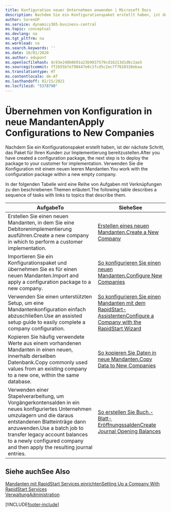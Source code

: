 ```yaml
---
title: Konfiguration neuer Unternehmen anwenden | Microsoft Docs
description: Nachdem Sie ein Konfigurationspaket erstellt haben, ist der nächste Schritt, das Paket für Ihren Kunden zur Implementierung bereitzustellen. Verwenden Sie die Konfiguration mit einem neuen leeren Mandanten.
author: SorenGP
ms.service: dynamics365-business-central
ms.topic: conceptual
ms.devlang: na
ms.tgt_pltfrm: na
ms.workload: na
ms.search.keywords: ''
ms.date: 10/01/2020
ms.author: edupont
ms.openlocfilehash: dc93e248b0691a23b9937579cd16213d1d6c2ae5
ms.sourcegitcommit: ff2b55b7e790447e0c1fcd5c2ec7f7610338ebaa
ms.translationtype: HT
ms.contentlocale: de-AT
ms.lasthandoff: 02/15/2021
ms.locfileid: "5378790"
---
```

# <a name="apply-configurations-to-new-companies"></a><span data-ttu-id="6ea31-104">Übernehmen von Konfiguration in neue Mandanten</span><span class="sxs-lookup"><span data-stu-id="6ea31-104">Apply Configurations to New Companies</span></span>
<span data-ttu-id="6ea31-105">Nachdem Sie ein Konfigurationspaket erstellt haben, ist der nächste Schritt, das Paket für Ihren Kunden zur Implementierung bereitzustellen.</span><span class="sxs-lookup"><span data-stu-id="6ea31-105">After you have created a configuration package, the next step is to deploy the package to your customer for implementation.</span></span> <span data-ttu-id="6ea31-106">Verwenden Sie die Konfiguration mit einem neuen leeren Mandanten.</span><span class="sxs-lookup"><span data-stu-id="6ea31-106">You work with the configuration package within a new empty company.</span></span>  

 <span data-ttu-id="6ea31-107">In der folgenden Tabelle wird eine Reihe von Aufgaben mit Verknüpfungen zu den beschriebenen Themen erläutert.</span><span class="sxs-lookup"><span data-stu-id="6ea31-107">The following table describes a sequence of tasks with links to topics that describe them.</span></span>

|<span data-ttu-id="6ea31-108">**Aufgabe**</span><span class="sxs-lookup"><span data-stu-id="6ea31-108">**To**</span></span>|<span data-ttu-id="6ea31-109">**Siehe**</span><span class="sxs-lookup"><span data-stu-id="6ea31-109">**See**</span></span>|  
|------------|-------------|  
|<span data-ttu-id="6ea31-110">Erstellen Sie einen neuen Mandanten, in dem Sie eine Debitorenimplementierung ausführen.</span><span class="sxs-lookup"><span data-stu-id="6ea31-110">Create a new company in which to perform a customer implementation.</span></span>|[<span data-ttu-id="6ea31-111">Erstellen eines neuen Mandanten.</span><span class="sxs-lookup"><span data-stu-id="6ea31-111">Create a New Company</span></span>](admin-how-to-create-a-new-company.md)|  
|<span data-ttu-id="6ea31-112">Importieren Sie ein Konfigurationspaket und übernehmen Sie es für einen neuen Mandanten.</span><span class="sxs-lookup"><span data-stu-id="6ea31-112">Import and apply a configuration package to a new company.</span></span>|[<span data-ttu-id="6ea31-113">So konfigurieren Sie einen neuen Mandanten.</span><span class="sxs-lookup"><span data-stu-id="6ea31-113">Configure New Companies</span></span>](admin-how-to-configure-new-companies.md)|  
|<span data-ttu-id="6ea31-114">Verwenden Sie einen unterstützten Setup, um eine Mandantenkonfiguration einfach abzuschließen.</span><span class="sxs-lookup"><span data-stu-id="6ea31-114">Use an assisted setup guide to easily complete a company configuration.</span></span>|[<span data-ttu-id="6ea31-115">So konfigurieren Sie einen Mandanten mit dem RapidStart-Assistenten</span><span class="sxs-lookup"><span data-stu-id="6ea31-115">Configure a Company with the RapidStart Wizard</span></span>](admin-how-to-configure-a-company-with-the-rapidstart-wizard.md)|
|<span data-ttu-id="6ea31-116">Kopieren Sie häufig verwendete Werte aus einem vorhandenen Mandanten in einen neuen, innerhalb derselben Datenbank.</span><span class="sxs-lookup"><span data-stu-id="6ea31-116">Copy commonly used values from an existing company to a new one, within the same database.</span></span>|[<span data-ttu-id="6ea31-117">So kopieren Sie Daten in neue Mandanten.</span><span class="sxs-lookup"><span data-stu-id="6ea31-117">Copy Data to New Companies</span></span>](admin-how-to-copy-data-to-new-companies.md)|  
|<span data-ttu-id="6ea31-118">Verwenden einer Stapelverarbeitung, um Vorgängerkontensalden in ein neues konfiguriertes Unternehmen umzulagern und die daraus entstandenen Blatteinträge dann anzuwenden.</span><span class="sxs-lookup"><span data-stu-id="6ea31-118">Use a batch job to transfer legacy account balances to a newly configured company and then apply the resulting journal entries.</span></span>|[<span data-ttu-id="6ea31-119">So erstellen Sie Buch.-Blatt-Eröffnungssalden</span><span class="sxs-lookup"><span data-stu-id="6ea31-119">Create Journal Opening Balances</span></span>](admin-how-to-create-journal-opening-balances.md)|  

## <a name="see-also"></a><span data-ttu-id="6ea31-120">Siehe auch</span><span class="sxs-lookup"><span data-stu-id="6ea31-120">See Also</span></span>  
[<span data-ttu-id="6ea31-121">Mandanten mit RapidStart Services einrichten</span><span class="sxs-lookup"><span data-stu-id="6ea31-121">Setting Up a Company With RapidStart Services</span></span>](admin-set-up-a-company-with-rapidstart.md)  
[<span data-ttu-id="6ea31-122">Verwaltung</span><span class="sxs-lookup"><span data-stu-id="6ea31-122">Administration</span></span>](admin-setup-and-administration.md)


[!INCLUDE[footer-include](includes/footer-banner.md)]